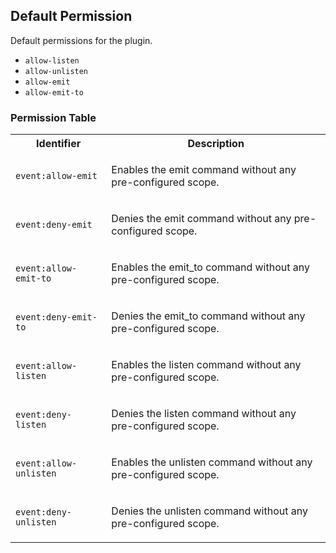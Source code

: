 ## Default Permission

Default permissions for the plugin.

- `allow-listen`
- `allow-unlisten`
- `allow-emit`
- `allow-emit-to`

### Permission Table 

<table>
<tr>
<th>Identifier</th>
<th>Description</th>
</tr>


<tr>
<td>

`event:allow-emit`

</td>
<td>

Enables the emit command without any pre-configured scope.

</td>
</tr>

<tr>
<td>

`event:deny-emit`

</td>
<td>

Denies the emit command without any pre-configured scope.

</td>
</tr>

<tr>
<td>

`event:allow-emit-to`

</td>
<td>

Enables the emit_to command without any pre-configured scope.

</td>
</tr>

<tr>
<td>

`event:deny-emit-to`

</td>
<td>

Denies the emit_to command without any pre-configured scope.

</td>
</tr>

<tr>
<td>

`event:allow-listen`

</td>
<td>

Enables the listen command without any pre-configured scope.

</td>
</tr>

<tr>
<td>

`event:deny-listen`

</td>
<td>

Denies the listen command without any pre-configured scope.

</td>
</tr>

<tr>
<td>

`event:allow-unlisten`

</td>
<td>

Enables the unlisten command without any pre-configured scope.

</td>
</tr>

<tr>
<td>

`event:deny-unlisten`

</td>
<td>

Denies the unlisten command without any pre-configured scope.

</td>
</tr>
</table>

